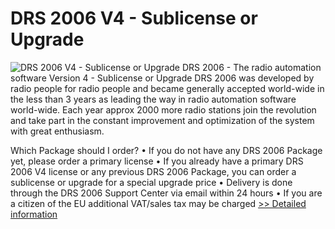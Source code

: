 # DRS 2006 V4 - Sublicense or Upgrade
![DRS 2006 V4 - Sublicense or Upgrade](https://mycommerce.akamaized.net/api/pimages/P300576234/BIG/300576234.JPG)
DRS 2006 - The radio automation software Version 4 - Sublicense or Upgrade
DRS 2006 was developed by radio people for radio people and became generally accepted world-wide in the less than 3 years as leading the way in radio automation software world-wide. Each year approx 2000 more radio stations join the revolution and take part in the constant improvement and optimization of the system with great enthusiasm.

Which Package should I order?
• If you do not have any DRS 2006 Package yet, please order a primary license
• If you already have a primary DRS 2006 V4 license or any previous DRS 2006 Package, you can order a sublicense or upgrade for a special upgrade price
• Delivery is done through the DRS 2006 Support Center via email within 24 hours
• If you are a citizen of the EU additional VAT/sales tax may be charged
[>> Detailed information](https://secure.shareit.com/shareit/product.html?productid=300576234&affiliateid=200057808)